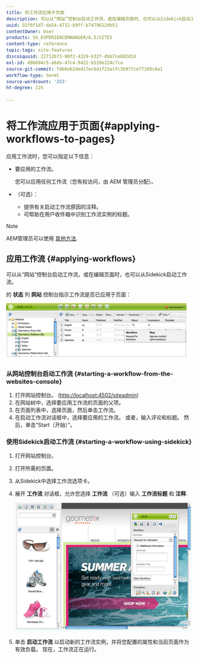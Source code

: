 ```yaml
---
title: 将工作流应用于页面
description: 可以从“网站”控制台启动工作流，或在编辑页面时，也可以从Sidekick启动工作流。
uuid: 55f6f1d7-da54-4732-b9ff-b7479622db51
contentOwner: User
products: SG_EXPERIENCEMANAGER/6.5/SITES
content-type: reference
topic-tags: site-features
discoiquuid: 22712b73-90f2-4329-b32f-dbb7ce802d1d
exl-id: d8b604c5-a6da-47c4-9422-b519e224c7ca
source-git-commit: f4b6eb2ded17ec641f23a1fc3b977ce77169c8a1
workflow-type: tm+mt
source-wordcount: '253'
ht-degree: 11%

---
```


# 将工作流应用于页面{#applying-workflows-to-pages}

应用工作流时，您可以指定以下信息：

* 要应用的工作流。

   您可以应用任何工作流（您有权访问，由 AEM 管理员分配）。
* （可选）：

   * 提供有关启动工作流原因的注释。
   * 可帮助在用户收件箱中识别工作流实例的标题。

>[!NOTE]
>
>AEM管理员可以使用 [其他方法](/help/sites-administering/workflows-starting.md).

## 应用工作流 {#applying-workflows}

可以从“网站”控制台启动工作流，或在编辑页面时，也可以从Sidekick启动工作流。

的 **状态** 列 **网站** 控制台指示工作流是否已应用于页面：

![工作流状态](assets/workflowstatus.png)

### 从网站控制台启动工作流 {#starting-a-workflow-from-the-websites-console}

1. 打开网站控制台。 ([http://localhost:4502/siteadmin](http://localhost:4502/siteadmin))
1. 在网站树中，选择要应用工作流的页面的父项。
1. 在页面列表中，选择页面，然后单击工作流。
1. 在启动工作流对话框中，选择要应用的工作流。 或者，输入评论和标题。 然后，单击“Start（开始）”。

### 使用Sidekick启动工作流 {#starting-a-workflow-using-sidekick}

1. 打开网站控制台。
1. 打开所需的页面。
1. 从Sidekick中选择工作流选项卡。
1. 展开 **工作流** 对话框，允许您选择 **工作流** （可选）输入 **工作流标题** 和 **注释**.

   ![workflowstartsidekick](assets/workflowstartsidekick.png)

1. 单击 **启动工作流** 以启动新的工作流实例，并将您配置的属性和当前页面作为有效负载。 现在，工作流正在运行。
